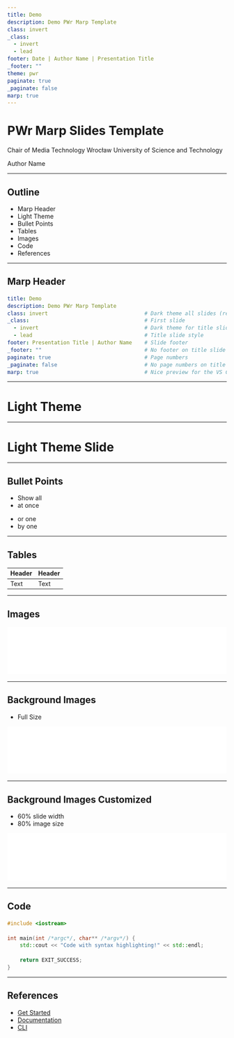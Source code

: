 ```yaml
---
title: Demo
description: Demo PWr Marp Template
class: invert
_class:
  - invert
  - lead
footer: Date | Author Name | Presentation Title
_footer: ""
theme: pwr
paginate: true
_paginate: false
marp: true
---
```


# PWr Marp Slides Template

Chair of Media Technology
Wrocław University of Science and Technology

Author Name

---

## Outline

- Marp Header
- Light Theme
- Bullet Points
- Tables
- Images
- Code
- References

---

## Marp Header

```yml
title: Demo
description: Demo PWr Marp Template
class: invert                               # Dark theme all slides (remove to use light theme)
_class:                                     # First slide
  - invert                                  # Dark theme for title slide
  - lead                                    # Title slide style
footer: Presentation Title | Author Name    # Slide footer
_footer: ""                                 # No footer on title slide
paginate: true                              # Page numbers
_paginate: false                            # No page numbers on title slide
marp: true                                  # Nice preview for the VS Code extension
```

---

<!-- _class: lead -->
<!-- _footer: "" -->
<!-- _paginate: "" -->

# Light Theme

---

<!-- _class: -->

# Light Theme Slide

---

## Bullet Points

- Show all
- at once
* or one
* by one

---

## Tables

| Header | Header |
| ------ | ------ |
| Text   | Text   |

---

## Images

![](./images/pwr_logo_white.svg)

---

## Background Images

- Full Size

![bg right](./images/pwr_logo_white.svg)

---

## Background Images Customized

- 60% slide width
- 80% image size

![bg right:60% 80%](./images/pwr_logo_white.svg)

---

## Code

```cpp
#include <iostream>

int main(int /*argc*/, char** /*argv*/) {
    std::cout << "Code with syntax highlighting!" << std::endl;

    return EXIT_SUCCESS;
}
```

---

## References

- [Get Started](https://github.com/marp-team/marp)
- [Documentation](https://marpit.marp.app/)
- [CLI](https://github.com/marp-team/marp-cli)
